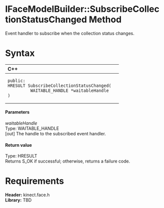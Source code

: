 IFaceModelBuilder::SubscribeCollectionStatusChanged Method  
==========================================================  

Event handler to subscribe when the collection status changes. <span id="syntaxSection"></span>

Syntax  
======  

<table>
<colgroup>
<col width="100%" />
</colgroup>
<thead>
<tr class="header">
<th align="left">C++</th>
</tr>
</thead>
<tbody>
<tr class="odd">
<td align="left"><pre><code>public:  
HRESULT SubscribeCollectionStatusChanged(  
         WAITABLE_HANDLE *waitableHandle  
)</code></pre></td>
</tr>
</tbody>
</table>

<span id="ID4EG"></span>
#### Parameters  

*waitableHandle*    
Type: WAITABLE\_HANDLE  
[out] The handle to the subscribed event handler.  

<span id="ID4EP"></span>
#### Return value  

Type: HRESULT  
Returns S\_OK if successful; otherwise, returns a failure code.  

<span id="requirements"></span>

Requirements  
============  

**Header:** kinect.face.h  
**Library:** TBD  



<!--Please do not edit the data in the comment block below.-->
<!--
TOCTitle : SubscribeCollectionStatusChanged Method
RLTitle : IFaceModelBuilder::SubscribeCollectionStatusChanged Method
KeywordK : SubscribeCollectionStatusChanged method
KeywordK : IFaceModelBuilder::SubscribeCollectionStatusChanged method
KeywordF : IFaceModelBuilder::SubscribeCollectionStatusChanged
KeywordF : SubscribeCollectionStatusChanged
KeywordF : Microsoft.Kinect.face.IFaceModelBuilder.SubscribeCollectionStatusChanged(WAITABLE_HANDLE@)
KeywordA : M:Microsoft.Kinect.face.IFaceModelBuilder.SubscribeCollectionStatusChanged(WAITABLE_HANDLE@)
AssetID : M:Microsoft.Kinect.face.IFaceModelBuilder.SubscribeCollectionStatusChanged(WAITABLE_HANDLE@)
Locale : en-us
CommunityContent : 1
APIType : Managed
APILocation : 
APIName : Microsoft.Kinect.face.IFaceModelBuilder::SubscribeCollectionStatusChanged
TargetOS : Windows
TopicType : kbSyntax
DevLang : C++
DocSet : K4Wv2
ProjType : K4Wv2Proj
Technology : Kinect for Windows
Product : Kinect for Windows SDK v2
productversion : 20
-->
